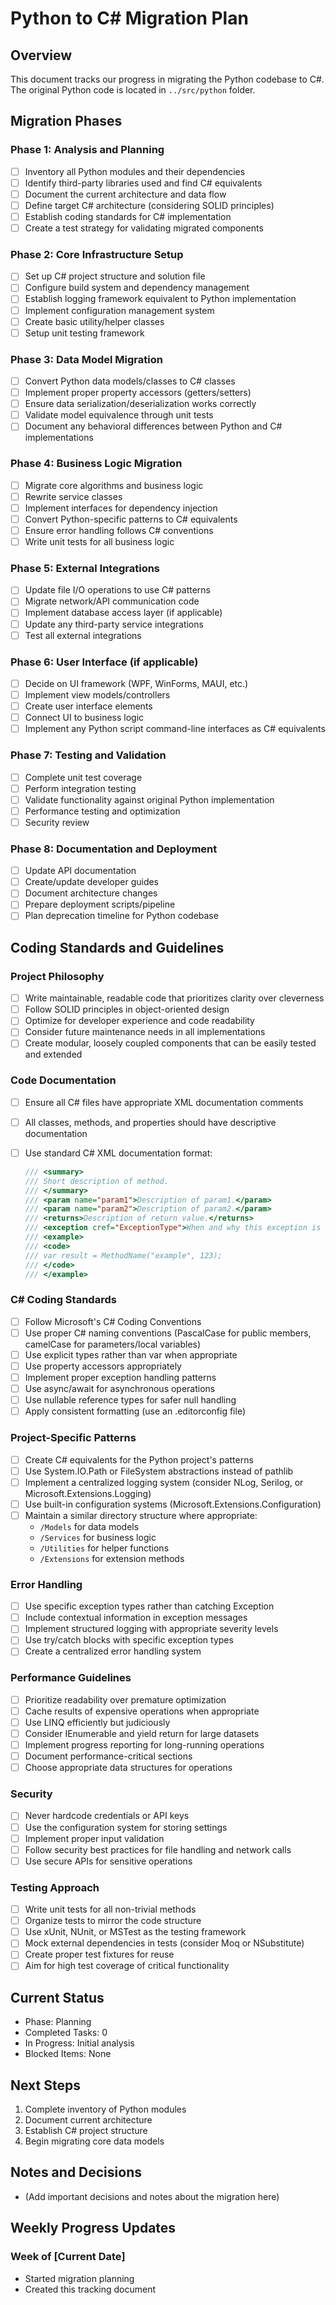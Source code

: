 # Python to C# Migration Plan

## Overview

This document tracks our progress in migrating the Python codebase to C#. The original Python code is located in `../src/python` folder.

## Migration Phases

### Phase 1: Analysis and Planning

- [ ] Inventory all Python modules and their dependencies
- [ ] Identify third-party libraries used and find C# equivalents
- [ ] Document the current architecture and data flow
- [ ] Define target C# architecture (considering SOLID principles)
- [ ] Establish coding standards for C# implementation
- [ ] Create a test strategy for validating migrated components

### Phase 2: Core Infrastructure Setup

- [ ] Set up C# project structure and solution file
- [ ] Configure build system and dependency management
- [ ] Establish logging framework equivalent to Python implementation
- [ ] Implement configuration management system
- [ ] Create basic utility/helper classes
- [ ] Setup unit testing framework

### Phase 3: Data Model Migration

- [ ] Convert Python data models/classes to C# classes
- [ ] Implement proper property accessors (getters/setters)
- [ ] Ensure data serialization/deserialization works correctly
- [ ] Validate model equivalence through unit tests
- [ ] Document any behavioral differences between Python and C# implementations

### Phase 4: Business Logic Migration

- [ ] Migrate core algorithms and business logic
- [ ] Rewrite service classes
- [ ] Implement interfaces for dependency injection
- [ ] Convert Python-specific patterns to C# equivalents
- [ ] Ensure error handling follows C# conventions
- [ ] Write unit tests for all business logic

### Phase 5: External Integrations

- [ ] Update file I/O operations to use C# patterns
- [ ] Migrate network/API communication code
- [ ] Implement database access layer (if applicable)
- [ ] Update any third-party service integrations
- [ ] Test all external integrations

### Phase 6: User Interface (if applicable)

- [ ] Decide on UI framework (WPF, WinForms, MAUI, etc.)
- [ ] Implement view models/controllers
- [ ] Create user interface elements
- [ ] Connect UI to business logic
- [ ] Implement any Python script command-line interfaces as C# equivalents

### Phase 7: Testing and Validation

- [ ] Complete unit test coverage
- [ ] Perform integration testing
- [ ] Validate functionality against original Python implementation
- [ ] Performance testing and optimization
- [ ] Security review

### Phase 8: Documentation and Deployment

- [ ] Update API documentation
- [ ] Create/update developer guides
- [ ] Document architecture changes
- [ ] Prepare deployment scripts/pipeline
- [ ] Plan deprecation timeline for Python codebase

## Coding Standards and Guidelines

### Project Philosophy

- [ ] Write maintainable, readable code that prioritizes clarity over cleverness
- [ ] Follow SOLID principles in object-oriented design
- [ ] Optimize for developer experience and code readability
- [ ] Consider future maintenance needs in all implementations
- [ ] Create modular, loosely coupled components that can be easily tested and extended

### Code Documentation

- [ ] Ensure all C# files have appropriate XML documentation comments
- [ ] All classes, methods, and properties should have descriptive documentation
- [ ] Use standard C# XML documentation format:

  ```csharp
  /// <summary>
  /// Short description of method.
  /// </summary>
  /// <param name="param1">Description of param1.</param>
  /// <param name="param2">Description of param2.</param>
  /// <returns>Description of return value.</returns>
  /// <exception cref="ExceptionType">When and why this exception is raised.</exception>
  /// <example>
  /// <code>
  /// var result = MethodName("example", 123);
  /// </code>
  /// </example>
  ```

### C# Coding Standards

- [ ] Follow Microsoft's C# Coding Conventions
- [ ] Use proper C# naming conventions (PascalCase for public members, camelCase for parameters/local variables)
- [ ] Use explicit types rather than var when appropriate
- [ ] Use property accessors appropriately
- [ ] Implement proper exception handling patterns
- [ ] Use async/await for asynchronous operations
- [ ] Use nullable reference types for safer null handling
- [ ] Apply consistent formatting (use an .editorconfig file)

### Project-Specific Patterns

- [ ] Create C# equivalents for the Python project's patterns
- [ ] Use System.IO.Path or FileSystem abstractions instead of pathlib
- [ ] Implement a centralized logging system (consider NLog, Serilog, or Microsoft.Extensions.Logging)
- [ ] Use built-in configuration systems (Microsoft.Extensions.Configuration)
- [ ] Maintain a similar directory structure where appropriate:
  - `/Models` for data models
  - `/Services` for business logic
  - `/Utilities` for helper functions
  - `/Extensions` for extension methods

### Error Handling

- [ ] Use specific exception types rather than catching Exception
- [ ] Include contextual information in exception messages
- [ ] Implement structured logging with appropriate severity levels
- [ ] Use try/catch blocks with specific exception types
- [ ] Create a centralized error handling system

### Performance Guidelines

- [ ] Prioritize readability over premature optimization
- [ ] Cache results of expensive operations when appropriate
- [ ] Use LINQ efficiently but judiciously
- [ ] Consider IEnumerable<T> and yield return for large datasets
- [ ] Implement progress reporting for long-running operations
- [ ] Document performance-critical sections
- [ ] Choose appropriate data structures for operations

### Security

- [ ] Never hardcode credentials or API keys
- [ ] Use the configuration system for storing settings
- [ ] Implement proper input validation
- [ ] Follow security best practices for file handling and network calls
- [ ] Use secure APIs for sensitive operations

### Testing Approach

- [ ] Write unit tests for all non-trivial methods
- [ ] Organize tests to mirror the code structure
- [ ] Use xUnit, NUnit, or MSTest as the testing framework
- [ ] Mock external dependencies in tests (consider Moq or NSubstitute)
- [ ] Create proper test fixtures for reuse
- [ ] Aim for high test coverage of critical functionality

## Current Status

- Phase: Planning
- Completed Tasks: 0
- In Progress: Initial analysis
- Blocked Items: None

## Next Steps

1. Complete inventory of Python modules
2. Document current architecture
3. Establish C# project structure
4. Begin migrating core data models

## Notes and Decisions

- (Add important decisions and notes about the migration here)

## Weekly Progress Updates

### Week of [Current Date]

- Started migration planning
- Created this tracking document
